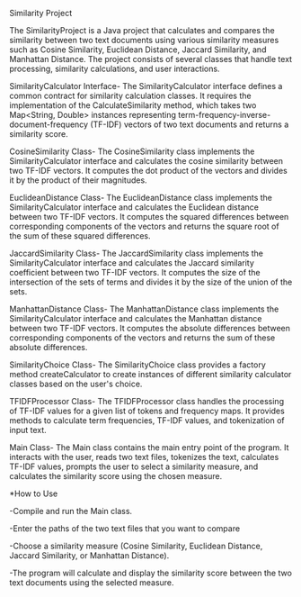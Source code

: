 
Similarity Project 

The SimilarityProject is a Java project that calculates and compares the similarity between two text documents using various similarity measures such as Cosine Similarity, Euclidean Distance, Jaccard Similarity, and Manhattan Distance. The project consists of several classes that handle text processing, similarity calculations, and user interactions.

SimilarityCalculator Interface- 
The SimilarityCalculator interface defines a common contract for similarity calculation classes. It requires the implementation of the CalculateSimilarity method, which takes two Map<String, Double> instances representing term-frequency-inverse-document-frequency (TF-IDF) vectors of two text documents and returns a similarity score.

CosineSimilarity Class- 
The CosineSimilarity class implements the SimilarityCalculator interface and calculates the cosine similarity between two TF-IDF vectors. It computes the dot product of the vectors and divides it by the product of their magnitudes.

EuclideanDistance Class- 
The EuclideanDistance class implements the SimilarityCalculator interface and calculates the Euclidean distance between two TF-IDF vectors. It computes the squared differences between corresponding components of the vectors and returns the square root of the sum of these squared differences.

JaccardSimilarity Class- 
The JaccardSimilarity class implements the SimilarityCalculator interface and calculates the Jaccard similarity coefficient between two TF-IDF vectors. It computes the size of the intersection of the sets of terms and divides it by the size of the union of the sets.

ManhattanDistance Class- 
The ManhattanDistance class implements the SimilarityCalculator interface and calculates the Manhattan distance between two TF-IDF vectors. It computes the absolute differences between corresponding components of the vectors and returns the sum of these absolute differences.

SimilarityChoice Class- 
The SimilarityChoice class provides a factory method createCalculator to create instances of different similarity calculator classes based on the user's choice.

TFIDFProcessor Class- 
The TFIDFProcessor class handles the processing of TF-IDF values for a given list of tokens and frequency maps. It provides methods to calculate term frequencies, TF-IDF values, and tokenization of input text.

Main Class- 
The Main class contains the main entry point of the program. It interacts with the user, reads two text files, tokenizes the text, calculates TF-IDF values, prompts the user to select a similarity measure, and calculates the similarity score using the chosen measure.

*How to Use

-Compile and run the Main class.

-Enter the paths of the two text files that you want to compare

-Choose a similarity measure (Cosine Similarity, Euclidean Distance, Jaccard Similarity, or Manhattan Distance).

-The program will calculate and display the similarity score between the two text documents using the selected measure.
